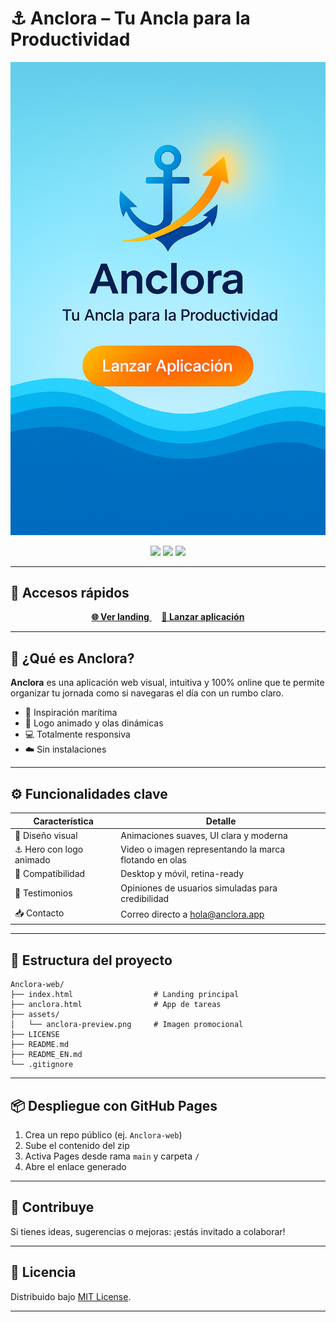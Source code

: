 # ⚓ Anclora – Tu Ancla para la Productividad

![Preview](assets/anclora-preview.png)

<p align="center">
  <img src="https://img.shields.io/badge/license-MIT-blue.svg" />
  <img src="https://img.shields.io/badge/status-en%20desarrollo-green.svg" />
  <img src="https://img.shields.io/badge/versión-1.0-blueviolet" />
</p>

---

## 🔗 Accesos rápidos

<p align="center">
  <a href="https://<tu-usuario>.github.io/Anclora-web/" target="_blank">
    <strong>🌐 Ver landing</strong>
  </a>
  &nbsp; &nbsp;
  <a href="https://<tu-usuario>.github.io/Anclora-web/anclora.html" target="_blank">
    <strong>🚀 Lanzar aplicación</strong>
  </a>
</p>

---

## 🧠 ¿Qué es Anclora?

**Anclora** es una aplicación web visual, intuitiva y 100% online que te permite organizar tu jornada como si navegaras el día con un rumbo claro.

- 🌊 Inspiración marítima
- 🎥 Logo animado y olas dinámicas
- 💻 Totalmente responsiva
- ☁️ Sin instalaciones

---

## ⚙️ Funcionalidades clave

| Característica        | Detalle                                                       |
|------------------------|---------------------------------------------------------------|
| 🎨 Diseño visual       | Animaciones suaves, UI clara y moderna                        |
| ⚓ Hero con logo animado | Video o imagen representando la marca flotando en olas         |
| 📱 Compatibilidad      | Desktop y móvil, retina-ready                                 |
| 💬 Testimonios         | Opiniones de usuarios simuladas para credibilidad             |
| 📥 Contacto            | Correo directo a hola@anclora.app                             |

---

## 📁 Estructura del proyecto

```
Anclora-web/
├── index.html                  # Landing principal
├── anclora.html                # App de tareas
├── assets/
│   └── anclora-preview.png     # Imagen promocional
├── LICENSE
├── README.md
├── README_EN.md
└── .gitignore
```

---

## 📦 Despliegue con GitHub Pages

1. Crea un repo público (ej. `Anclora-web`)
2. Sube el contenido del zip
3. Activa Pages desde rama `main` y carpeta `/`
4. Abre el enlace generado

---

## 🤝 Contribuye

Si tienes ideas, sugerencias o mejoras: ¡estás invitado a colaborar!

---

## 🧾 Licencia

Distribuido bajo [MIT License](LICENSE).

---
